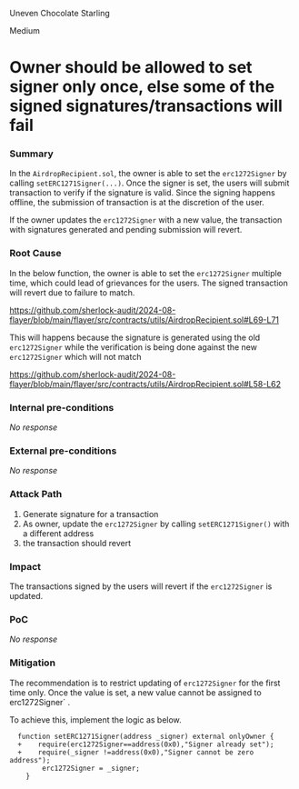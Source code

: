 Uneven Chocolate Starling

Medium

# Owner should be allowed to set signer only once, else some of the  signed signatures/transactions will fail

### Summary

In the `AirdropRecipient.sol`, the owner is able to set the `erc1272Signer` by calling `setERC1271Signer(...)`. Once the signer is set, the users will submit transaction to verify  if the signature is valid. Since the signing happens offline, the submission of transaction is at the discretion of the user.

If the owner updates the  `erc1272Signer` with a new value, the transaction with signatures generated and pending submission will revert.



### Root Cause

In the below function, the owner is able to set the `erc1272Signer` multiple time, which could lead of grievances for the users. The signed transaction will revert due to failure to match.


https://github.com/sherlock-audit/2024-08-flayer/blob/main/flayer/src/contracts/utils/AirdropRecipient.sol#L69-L71

This will happens because the signature is generated using the old `erc1272Signer` while the verification is being done against the new  `erc1272Signer`  which will not match

https://github.com/sherlock-audit/2024-08-flayer/blob/main/flayer/src/contracts/utils/AirdropRecipient.sol#L58-L62

### Internal pre-conditions

_No response_

### External pre-conditions

_No response_

### Attack Path

1. Generate signature for a transaction
2. As owner, update the `erc1272Signer` by calling `setERC1271Signer()` with a different address
3. the transaction should revert 

### Impact

The transactions signed by the users will revert if the  `erc1272Signer`  is updated.

### PoC

_No response_

### Mitigation

The recommendation is to restrict updating of  `erc1272Signer` for the first time only.
Once the value is set, a new value cannot be assigned to ` `erc1272Signer` .

To achieve this, implement the logic as below.

```solidity
  function setERC1271Signer(address _signer) external onlyOwner {
  +    require(erc1272Signer==address(0x0),"Signer already set");
  +    require(_signer !=address(0x0),"Signer cannot be zero address");  
        erc1272Signer = _signer;
    }
```
